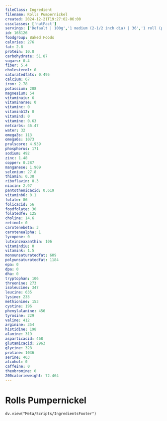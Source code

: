 ```yaml
---
fileClass: Ingredient
filename: Rolls Pumpernickel
created: 2024-12-21T19:27:02-06:00
cssclasses: ['nutFact']
servings: ['Default | 100g','1 medium (2-1/2 inch dia) | 36','1 roll (pan, dinner, or small roll) (2 inch square, 2 inch high) | 28']
id: 168126
foodgroup: Baked Foods
calories: 276
fat: 2.8
protein: 10.8
carbohydrate: 51.87
sugars: 0.4
fiber: 5.4
cholesterol: 0
saturatedfats: 0.495
calcium: 67
iron: 2.78
potassium: 208
magnesium: 54
vitaminaiu: 6
vitaminarae: 0
vitaminc: 0
vitaminb12: 0
vitamind: 0
vitamine: 0.63
netcarbs: 46.47
water: 32
omega3s: 113
omega6s: 1073
pralscore: 4.939
phosphorus: 171
sodium: 492
zinc: 1.48
copper: 0.287
manganese: 1.909
selenium: 27.8
thiamin: 0.38
riboflavin: 0.3
niacin: 2.97
pantothenicacid: 0.619
vitaminb6: 0.1
folate: 86
folicacid: 56
foodfolate: 30
folatedfe: 125
choline: 14.6
retinol: 0
carotenebeta: 3
carotenealpha: 1
lycopene: 0
luteinzeaxanthin: 106
vitamindiu: 0
vitamink: 1.5
monounsaturatedfat: 609
polyunsaturatedfat: 1184
epa: 0
dpa: 0
dha: 0
tryptophan: 106
threonine: 273
isoleucine: 347
leucine: 635
lysine: 233
methionine: 153
cystine: 196
phenylalanine: 456
tyrosine: 229
valine: 412
arginine: 354
histidine: 198
alanine: 319
asparticacid: 468
glutamicacid: 2963
glycine: 328
proline: 1036
serine: 463
alcohol: 0
caffeine: 0
theobromine: 0
200calorieweight: 72.464
---
```


# Rolls Pumpernickel

```dataviewjs
dv.view("Meta/Scripts/IngredientsFooter")
```